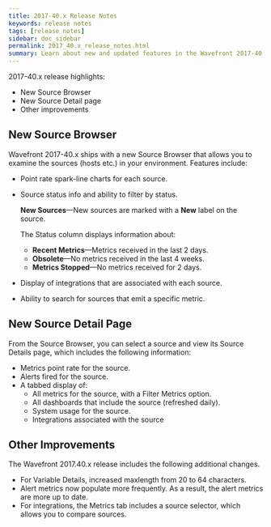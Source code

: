 ```yaml
---
title: 2017-40.x Release Notes
keywords: release notes
tags: [release notes]
sidebar: doc_sidebar
permalink: 2017_40.x_release_notes.html
summary: Learn about new and updated features in the Wavefront 2017-40.x release.
---
```


2017-40.x release highlights: 
- New Source Browser
- New Source Detail page
- Other improvements

## New Source Browser

Wavefront 2017-40.x ships with a new Source Browser that allows you to examine the sources (hosts etc.) in your environment. Features include:
* Point rate spark-line charts for each source.
* Source status info and ability to filter by status.

  **New Sources**&mdash;New sources are marked with a **New** label on the source.
  
  The Status column displays information about:
   * **Recent Metrics**&mdash;Metrics received in the last 2 days.
   * **Obsolete**&mdash;No metrics received in the last 4 weeks.
   * **Metrics Stopped**&mdash;No metrics received for 2 days.
       
* Display of integrations that are associated with each source. 
* Ability to search for sources that emit a specific metric. 

## New Source Detail Page

From the Source Browser, you can select a source and view its Source Details page, which includes the following information:

* Metrics point rate for the source.
* Alerts fired for the source.
* A tabbed display of:  
  * All metrics for the source, with a Filter Metrics option. 
  * All dashboards that include the source (refreshed daily).
  * System usage for the source. 
  * Integrations associated with the source 
 
## Other Improvements

The Wavefront 2017.40.x release includes the following additional changes. 
* For Variable Details, increased maxlength from 20 to 64 characters.
* Alert metrics now populate more frequently. As a result, the alert metrics are more up to date. 
* For integrations, the Metrics tab includes a source selector, which allows you to compare sources. 

